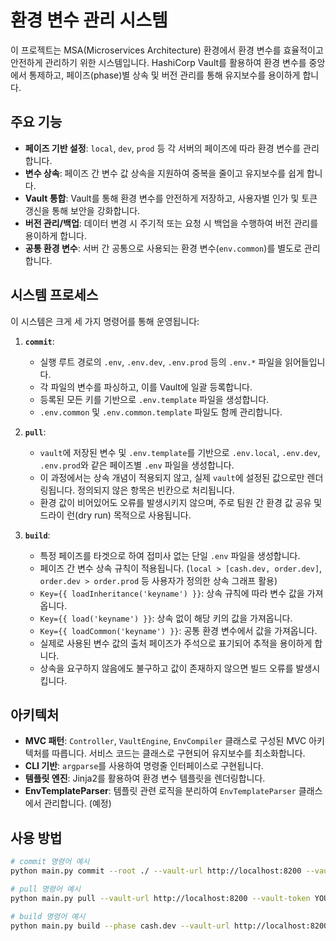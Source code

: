 # 환경 변수 관리 시스템

이 프로젝트는 MSA(Microservices Architecture) 환경에서 환경 변수를 효율적이고 안전하게 관리하기 위한 시스템입니다. HashiCorp Vault를 활용하여 환경 변수를 중앙에서 통제하고, 페이즈(phase)별 상속 및 버전 관리를 통해 유지보수를 용이하게 합니다.

## 주요 기능

*   **페이즈 기반 설정**: `local`, `dev`, `prod` 등 각 서버의 페이즈에 따라 환경 변수를 관리합니다.
*   **변수 상속**: 페이즈 간 변수 값 상속을 지원하여 중복을 줄이고 유지보수를 쉽게 합니다.
*   **Vault 통합**: Vault를 통해 환경 변수를 안전하게 저장하고, 사용자별 인가 및 토큰 갱신을 통해 보안을 강화합니다.
*   **버전 관리/백업**: 데이터 변경 시 주기적 또는 요청 시 백업을 수행하여 버전 관리를 용이하게 합니다.
*   **공통 환경 변수**: 서버 간 공통으로 사용되는 환경 변수(`env.common`)를 별도로 관리합니다.

## 시스템 프로세스

이 시스템은 크게 세 가지 명령어를 통해 운영됩니다:

1.  **`commit`**: 
    *   실행 루트 경로의 `.env`, `.env.dev`, `.env.prod` 등의 `.env.*` 파일을 읽어들입니다.
    *   각 파일의 변수를 파싱하고, 이를 Vault에 일괄 등록합니다.
    *   등록된 모든 키를 기반으로 `.env.template` 파일을 생성합니다.
    *   `.env.common` 및 `.env.common.template` 파일도 함께 관리합니다.

2.  **`pull`**: 
    *   `vault`에 저장된 변수 및 `.env.template`를 기반으로 `.env.local`, `.env.dev`, `.env.prod`와 같은 페이즈별 `.env` 파일을 생성합니다.
    *   이 과정에서는 상속 개념이 적용되지 않고, 실제 `vault`에 설정된 값으로만 렌더링됩니다. 정의되지 않은 항목은 빈칸으로 처리됩니다.
    *   환경 값이 비어있어도 오류를 발생시키지 않으며, 주로 팀원 간 환경 값 공유 및 드라이 런(dry run) 목적으로 사용됩니다.

3.  **`build`**: 
    *   특정 페이즈를 타겟으로 하여 접미사 없는 단일 `.env` 파일을 생성합니다.
    *   페이즈 간 변수 상속 규칙이 적용됩니다. (`local > [cash.dev, order.dev]`, `order.dev > order.prod` 등 사용자가 정의한 상속 그래프 활용)
    *   `Key={{ loadInheritance('keyname') }}`: 상속 규칙에 따라 변수 값을 가져옵니다.
    *   `Key={{ load('keyname') }}`: 상속 없이 해당 키의 값을 가져옵니다.
    *   `Key={{ loadCommon('keyname') }}`: 공통 환경 변수에서 값을 가져옵니다.
    *   실제로 사용된 변수 값의 출처 페이즈가 주석으로 표기되어 추적을 용이하게 합니다.
    *   상속을 요구하지 않음에도 불구하고 값이 존재하지 않으면 빌드 오류를 발생시킵니다.

## 아키텍처

*   **MVC 패턴**: `Controller`, `VaultEngine`, `EnvCompiler` 클래스로 구성된 MVC 아키텍처를 따릅니다. 서비스 코드는 클래스로 구현되어 유지보수를 최소화합니다.
*   **CLI 기반**: `argparse`를 사용하여 명령줄 인터페이스로 구현됩니다.
*   **템플릿 엔진**: Jinja2를 활용하여 환경 변수 템플릿을 렌더링합니다.
*   **EnvTemplateParser**: 템플릿 관련 로직을 분리하여 `EnvTemplateParser` 클래스에서 관리합니다. (예정)

## 사용 방법

```bash
# commit 명령어 예시
python main.py commit --root ./ --vault-url http://localhost:8200 --vault-token YOUR_VAULT_TOKEN

# pull 명령어 예시
python main.py pull --vault-url http://localhost:8200 --vault-token YOUR_VAULT_TOKEN

# build 명령어 예시
python main.py build --phase cash.dev --vault-url http://localhost:8200 --vault-token YOUR_VAULT_TOKEN
``` 